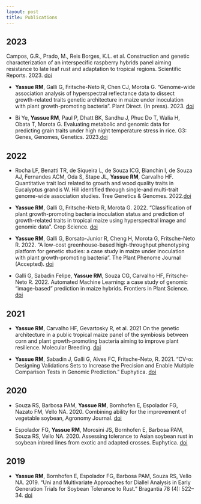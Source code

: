```yaml
---
layout: post
title: Publications 
---
```

## 2023 
Campos, G.R., Prado, M., Reis Borges, K.L. et al. Construction and genetic characterization of an interspecific raspberry hybrids panel aiming resistance to late leaf rust and adaptation to tropical regions. Scientific Reports. 2023. [doi](https://doi.org/10.1038/s41598-023-41728-8)


* **Yassue RM**, Galli G, Fritsche-Neto  R, Chen CJ, Morota G. “Genome-wide association analysis of hyperspectral reflectance data to dissect growth-related traits genetic architecture in maize under inoculation with plant growth-promoting bacteria”. Plant Direct. (In press). 2023. [doi](https://doi.org/10.1101/2022.08.11.503682)


* Bi Ye, **Yassue RM**, Paul P, Dhatt BK, Sandhu J, Phuc Do T, Walia H, Obata T, Morota G. Evaluating metabolic and genomic data for predicting grain traits under high night temperature stress in rice.  G3: Genes, Genomes, Genetics. 2023.[doi](https://doi.org/10.1093/g3journal/jkad052)

## 2022

* Rocha LF, Benatti TR, de Siqueira L, de Souza ICG, Bianchin I, de Souza AJ, Fernandes ACM, Oda S, Stape JL, **Yassue RM**,  Carvalho HF. Quantitative trait loci related to growth and wood quality traits in Eucalyptus grandis W. Hill identified through single-and multi-trait genome-wide association studies.  Tree Genetics & Genomes. 2022.[doi](https://doi.org/10.1007/s11295-022-01570-x)

* **Yassue RM**, Galli G, Fritsche-Neto  R, Morota G. 2022. “Classification of plant growth-promoting bacteria inoculation status and prediction of growth-related traits in tropical maize using hyperspectral image and genomic data”. Crop Science.  [doi](https://doi.org/10.1101/2022.03.04.483003)

* **Yassue RM**, Galli G, Borsato-Junior R, Cheng H,  Morota G, Fritsche-Neto  R. 2022. “A low-cost greenhouse-based high-throughput phenotyping platform for genetic studies: a case study in maize under inoculation with plant growth-promoting bacteria”. The Plant Phenome Journal (Accepted).  [doi](https://doi.org/10.1101/2021.08.12.456112)

* Galli G, Sabadin Felipe, **Yassue RM**, Souza CG, Carvalho HF, Fritsche-Neto R. 2022. Automated Machine Learning: a case study of genomic “image-based” prediction in maize hybrids. Frontiers in Plant Science. [doi](https://doi.org/10.3389/fpls.2022.845524)


## 2021

* **Yassue RM**, Carvalho HF, Gevartosky R, et al. 2021  On the genetic architecture in a public tropical maize panel of the symbiosis between corn and plant growth-promoting bacteria aiming to improve plant resilience. Molecular Breeding. [doi](https://doi.org/10.1007/s11032-021-01257-6)

* **Yassue RM**, Sabadin J, Galli G, Alves FC,  Fritsche-Neto, R. 2021. “CV-α: Designing Validations Sets to Increase the Precision and Enable Multiple Comparison Tests in Genomic Prediction.” Euphytica.  [doi](https://doi.org/10.1007/s10681-021-02831-x)

## 2020 

* Souza RS, Barbosa PAM, **Yassue RM**, Bornhofen E, Espolador FG, Nazato FM, Vello NA. 2020. Combining ability for the improvement of vegetable soybean, Agronomy Journal. [doi](https://doi.org/10.1002/agj2.20322)

* Espolador FG, **Yassue RM**, Morosini JS, Bornhofen E, Barbosa PAM, Souza RS, Vello NA. 2020. Assessing tolerance to Asian soybean rust in soybean inbred lines from exotic and adapted crosses. Euphytica. [doi](https://doi.org/10.1007/s10681-020-02597-8)

## 2019
* **Yassue RM**, Bornhofen E, Espolador FG, Barbosa PAM, Souza RS, Vello NA. 2019. “Uni and Multivariate Approaches for Diallel Analysis in Early Generation Trials for Soybean Tolerance to Rust.” Bragantia 78 (4): 522–34. [doi](http://dx.doi.org/10.1590/1678-4499.20190037)
